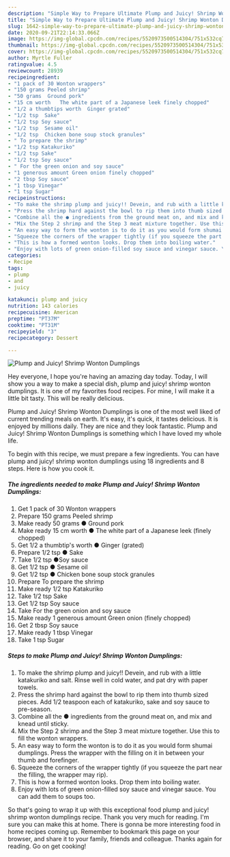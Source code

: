 ```yaml
---
description: "Simple Way to Prepare Ultimate Plump and Juicy! Shrimp Wonton Dumplings"
title: "Simple Way to Prepare Ultimate Plump and Juicy! Shrimp Wonton Dumplings"
slug: 1642-simple-way-to-prepare-ultimate-plump-and-juicy-shrimp-wonton-dumplings
date: 2020-09-21T22:14:33.066Z
image: https://img-global.cpcdn.com/recipes/5520973500514304/751x532cq70/plump-and-juicy-shrimp-wonton-dumplings-recipe-main-photo.jpg
thumbnail: https://img-global.cpcdn.com/recipes/5520973500514304/751x532cq70/plump-and-juicy-shrimp-wonton-dumplings-recipe-main-photo.jpg
cover: https://img-global.cpcdn.com/recipes/5520973500514304/751x532cq70/plump-and-juicy-shrimp-wonton-dumplings-recipe-main-photo.jpg
author: Myrtle Fuller
ratingvalue: 4.5
reviewcount: 28939
recipeingredient:
- "1 pack of 30 Wonton wrappers"
- "150 grams Peeled shrimp"
- "50 grams  Ground pork"
- "15 cm worth   The white part of a Japanese leek finely chopped"
- "1/2 a thumbtips worth  Ginger grated"
- "1/2 tsp  Sake"
- "1/2 tsp Soy sauce"
- "1/2 tsp  Sesame oil"
- "1/2 tsp  Chicken bone soup stock granules"
- " To prepare the shrimp"
- "1/2 tsp Katakuriko"
- "1/2 tsp Sake"
- "1/2 tsp Soy sauce"
- " For the green onion and soy sauce"
- "1 generous amount Green onion finely chopped"
- "2 tbsp Soy sauce"
- "1 tbsp Vinegar"
- "1 tsp Sugar"
recipeinstructions:
- "To make the shrimp plump and juicy!! Devein, and rub with a little katakuriko and salt. Rinse well in cold water, and pat dry with paper towels."
- "Press the shrimp hard against the bowl to rip them into thumb sized pieces. Add 1/2 teaspoon each of katakuriko, sake and soy sauce to pre-season."
- "Combine all the ● ingredients from the ground meat on, and mix and knead until sticky."
- "Mix the Step 2 shrimp and the Step 3 meat mixture together. Use this to fill the wonton wrappers."
- "An easy way to form the wonton is to do it as you would form shumai dumplings. Press the wrapper with the filling on it in between your thumb and forefinger."
- "Squeeze the corners of the wrapper tightly (if you squeeze the part near the filling, the wrapper may rip)."
- "This is how a formed wonton looks. Drop them into boiling water."
- "Enjoy with lots of green onion-filled soy sauce and vinegar sauce. You can add them to soups too."
categories:
- Recipe
tags:
- plump
- and
- juicy

katakunci: plump and juicy 
nutrition: 143 calories
recipecuisine: American
preptime: "PT37M"
cooktime: "PT31M"
recipeyield: "3"
recipecategory: Dessert

---
```



![Plump and Juicy! Shrimp Wonton Dumplings](https://img-global.cpcdn.com/recipes/5520973500514304/751x532cq70/plump-and-juicy-shrimp-wonton-dumplings-recipe-main-photo.jpg)

Hey everyone, I hope you're having an amazing day today. Today, I will show you a way to make a special dish, plump and juicy! shrimp wonton dumplings. It is one of my favorites food recipes. For mine, I will make it a little bit tasty. This will be really delicious.



Plump and Juicy! Shrimp Wonton Dumplings is one of the most well liked of current trending meals on earth. It's easy, it's quick, it tastes delicious. It is enjoyed by millions daily. They are nice and they look fantastic. Plump and Juicy! Shrimp Wonton Dumplings is something which I have loved my whole life.


To begin with this recipe, we must prepare a few ingredients. You can have plump and juicy! shrimp wonton dumplings using 18 ingredients and 8 steps. Here is how you cook it.

<!--inarticleads1-->

##### The ingredients needed to make Plump and Juicy! Shrimp Wonton Dumplings:

1. Get 1 pack of 30 Wonton wrappers
1. Prepare 150 grams Peeled shrimp
1. Make ready 50 grams ● Ground pork
1. Make ready 15 cm worth  ● The white part of a Japanese leek (finely chopped)
1. Get 1/2 a thumbtip&#39;s worth ● Ginger (grated)
1. Prepare 1/2 tsp ● Sake
1. Take 1/2 tsp ●Soy sauce
1. Get 1/2 tsp ● Sesame oil
1. Get 1/2 tsp ● Chicken bone soup stock granules
1. Prepare  To prepare the shrimp
1. Make ready 1/2 tsp Katakuriko
1. Take 1/2 tsp Sake
1. Get 1/2 tsp Soy sauce
1. Take  For the green onion and soy sauce
1. Make ready 1 generous amount Green onion (finely chopped)
1. Get 2 tbsp Soy sauce
1. Make ready 1 tbsp Vinegar
1. Take 1 tsp Sugar




<!--inarticleads2-->

##### Steps to make Plump and Juicy! Shrimp Wonton Dumplings:

1. To make the shrimp plump and juicy!! Devein, and rub with a little katakuriko and salt. Rinse well in cold water, and pat dry with paper towels.
1. Press the shrimp hard against the bowl to rip them into thumb sized pieces. Add 1/2 teaspoon each of katakuriko, sake and soy sauce to pre-season.
1. Combine all the ● ingredients from the ground meat on, and mix and knead until sticky.
1. Mix the Step 2 shrimp and the Step 3 meat mixture together. Use this to fill the wonton wrappers.
1. An easy way to form the wonton is to do it as you would form shumai dumplings. Press the wrapper with the filling on it in between your thumb and forefinger.
1. Squeeze the corners of the wrapper tightly (if you squeeze the part near the filling, the wrapper may rip).
1. This is how a formed wonton looks. Drop them into boiling water.
1. Enjoy with lots of green onion-filled soy sauce and vinegar sauce. You can add them to soups too.




So that's going to wrap it up with this exceptional food plump and juicy! shrimp wonton dumplings recipe. Thank you very much for reading. I'm sure you can make this at home. There is gonna be more interesting food in home recipes coming up. Remember to bookmark this page on your browser, and share it to your family, friends and colleague. Thanks again for reading. Go on get cooking!
